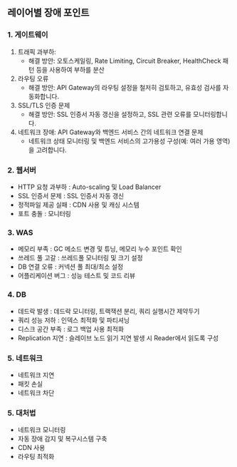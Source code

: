 ## 레이어별 장애 포인트

### 1. 게이트웨이
1. 트래픽 과부하: 
    - 해결 방안: 오토스케일링, Rate Limiting, Circuit Breaker, HealthCheck 패턴 등을 사용하여 부하를 분산
2. 라우팅 오류
   - 해결 방안: API Gateway의 라우팅 설정을 철저히 검토하고, 유효성 검사를 자동화합니다.
3. SSL/TLS 인증 문제
   - 해결 방안: SSL 인증서 자동 갱신을 설정하고, SSL 관련 오류를 모니터링합니다.
4. 네트워크 장애: API Gateway와 백엔드 서비스 간의 네트워크 연결 문제
   - 네트워크 상태 모니터링 및 백엔드 서비스의 고가용성 구성(예: 여러 가용 영역)을 고려합니다.

### 2. 웹서버
- HTTP 요청 과부하 : Auto-scaling 및 Load Balancer
- SSL 인증서 문제 : SSL 인증서 자동 갱신
- 정적파일 제공 실패 : CDN 사용 및 캐싱 시스템
- 포트 충돌 : 모니터링

### 3. WAS
- 메모리 부족 : GC 메소드 변경 및 튜닝, 메모리 누수 포인트 확인
- 쓰레드 풀 고갈 : 쓰레드풀 모니터링 및 크기 설정
- DB 연결 오류 : 커넥션 풀 최대/최소 설정 
- 어플리케이션 버그  : 성능 테스트 및 코드 리뷰

### 4. DB
- 데드락 발생 : 데드락 모니터링, 트랙잭션 분리, 쿼리 실행시간 제약두기
- 쿼리 성능 저하 : 인덱스 최적화 및 파티셔닝
- 디스크 공간 부족 : 로그 백업 사용 최적화
- Replication 지연 : 슬레이브 노드 읽기 지연 발생 시 Reader에서 읽도록 구성

### 5. 네트워크
- 네트워크 지연 
- 패킷 손실
- 네트워크 차단

### 5. 대처법
- 네트워크 모니터링
- 자동 장애 감지 및 복구시스템 구축
- CDN 사용
- 라우팅 최적화